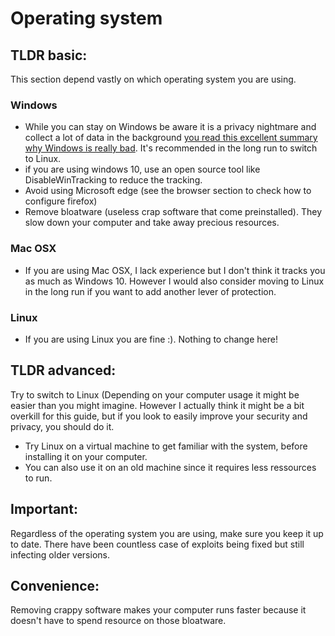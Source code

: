 # Operating system

## TLDR basic:

This section depend vastly on which operating system you are using.

### Windows

* While you can stay on Windows be aware it is a privacy nightmare and collect a lot of data in the background [you read this excellent summary why Windows is really bad](https://www.privacytools.io/operating-systems/#win10). It's recommended in the long run to switch to Linux.
* if you are using windows 10, use an open source tool like DisableWinTracking to reduce the tracking.
* Avoid using Microsoft edge (see the browser section to check how to configure firefox)
* Remove bloatware (useless crap software that come preinstalled). They slow down your computer and take away precious resources.

### Mac OSX

* If you are using Mac OSX, I lack experience but I don't think it tracks you as much as Windows 10. However I would also consider moving to Linux in the long run if you want to add another lever of protection.

### Linux
* If you are using Linux you are fine :). Nothing to change here!

## TLDR advanced:

Try to switch to Linux (Depending on your computer usage it might be easier than you might imagine. However I actually think it might be a bit overkill for this guide, but if you look to easily improve your security and privacy, you should do it.
* Try Linux on a virtual machine to get familiar with the system, before installing it on your computer.
* You can also use it on an old machine since it requires less ressources to run.


## Important:

Regardless of the operating system you are using, make sure you keep it up to date. There have been countless case of exploits being fixed but still infecting older versions.


## Convenience:

Removing crappy software makes your computer runs faster because it doesn't have to spend resource on those bloatware.
